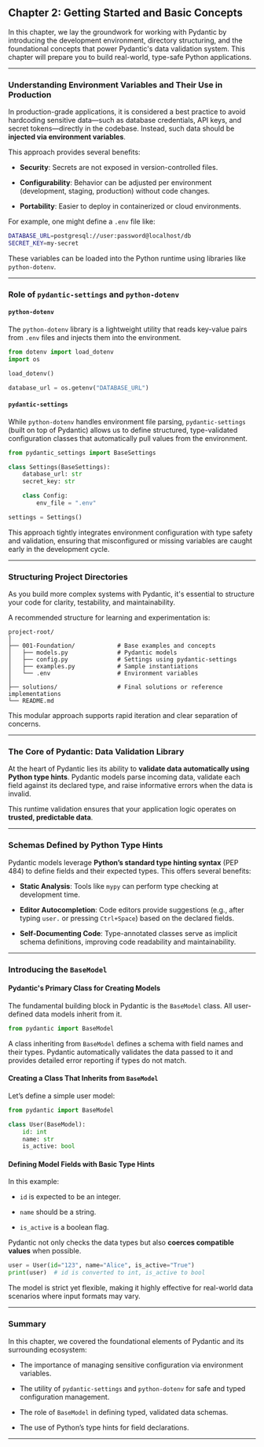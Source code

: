 
## Chapter 2: Getting Started and Basic Concepts

In this chapter, we lay the groundwork for working with Pydantic by introducing the development environment, directory structuring, and the foundational concepts that power Pydantic's data validation system. This chapter will prepare you to build real-world, type-safe Python applications.

---

### Understanding Environment Variables and Their Use in Production

In production-grade applications, it is considered a best practice to avoid hardcoding sensitive data—such as database credentials, API keys, and secret tokens—directly in the codebase. Instead, such data should be **injected via environment variables**.

This approach provides several benefits:

- **Security**: Secrets are not exposed in version-controlled files.
    
- **Configurability**: Behavior can be adjusted per environment (development, staging, production) without code changes.
    
- **Portability**: Easier to deploy in containerized or cloud environments.
    

For example, one might define a `.env` file like:

```bash
DATABASE_URL=postgresql://user:password@localhost/db
SECRET_KEY=my-secret
```

These variables can be loaded into the Python runtime using libraries like `python-dotenv`.

---

### Role of `pydantic-settings` and `python-dotenv`

#### `python-dotenv`

The `python-dotenv` library is a lightweight utility that reads key-value pairs from `.env` files and injects them into the environment.

```python
from dotenv import load_dotenv
import os

load_dotenv()

database_url = os.getenv("DATABASE_URL")
```

#### `pydantic-settings`

While `python-dotenv` handles environment file parsing, `pydantic-settings` (built on top of Pydantic) allows us to define structured, type-validated configuration classes that automatically pull values from the environment.

```python
from pydantic_settings import BaseSettings

class Settings(BaseSettings):
    database_url: str
    secret_key: str

    class Config:
        env_file = ".env"

settings = Settings()
```

This approach tightly integrates environment configuration with type safety and validation, ensuring that misconfigured or missing variables are caught early in the development cycle.

---

### Structuring Project Directories

As you build more complex systems with Pydantic, it's essential to structure your code for clarity, testability, and maintainability.

A recommended structure for learning and experimentation is:

```
project-root/
│
├── 001-Foundation/            # Base examples and concepts
│   ├── models.py              # Pydantic models
│   ├── config.py              # Settings using pydantic-settings
│   ├── examples.py            # Sample instantiations
│   └── .env                   # Environment variables
│
├── solutions/                 # Final solutions or reference implementations
└── README.md
```

This modular approach supports rapid iteration and clear separation of concerns.

---

### The Core of Pydantic: Data Validation Library

At the heart of Pydantic lies its ability to **validate data automatically using Python type hints**. Pydantic models parse incoming data, validate each field against its declared type, and raise informative errors when the data is invalid.

This runtime validation ensures that your application logic operates on **trusted, predictable data**.

---

### Schemas Defined by Python Type Hints

Pydantic models leverage **Python’s standard type hinting syntax** (PEP 484) to define fields and their expected types. This offers several benefits:

- **Static Analysis**: Tools like `mypy` can perform type checking at development time.
    
- **Editor Autocompletion**: Code editors provide suggestions (e.g., after typing `user.` or pressing `Ctrl+Space`) based on the declared fields.
    
- **Self-Documenting Code**: Type-annotated classes serve as implicit schema definitions, improving code readability and maintainability.
    

---

### Introducing the `BaseModel`

#### Pydantic's Primary Class for Creating Models

The fundamental building block in Pydantic is the `BaseModel` class. All user-defined data models inherit from it.

```python
from pydantic import BaseModel
```

A class inheriting from `BaseModel` defines a schema with field names and their types. Pydantic automatically validates the data passed to it and provides detailed error reporting if types do not match.

#### Creating a Class That Inherits from `BaseModel`

Let’s define a simple user model:

```python
from pydantic import BaseModel

class User(BaseModel):
    id: int
    name: str
    is_active: bool
```

#### Defining Model Fields with Basic Type Hints

In this example:

- `id` is expected to be an integer.
    
- `name` should be a string.
    
- `is_active` is a boolean flag.
    

Pydantic not only checks the data types but also **coerces compatible values** when possible.

```python
user = User(id="123", name="Alice", is_active="True")
print(user)  # id is converted to int, is_active to bool
```

The model is strict yet flexible, making it highly effective for real-world data scenarios where input formats may vary.

---

### Summary

In this chapter, we covered the foundational elements of Pydantic and its surrounding ecosystem:

- The importance of managing sensitive configuration via environment variables.
    
- The utility of `pydantic-settings` and `python-dotenv` for safe and typed configuration management.
    
- The role of `BaseModel` in defining typed, validated data schemas.
    
- The use of Python’s type hints for field declarations.


---
